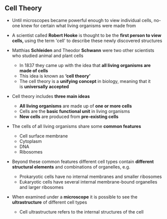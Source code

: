 Cell Theory
-----------

* Until microscopes became powerful enough to view individual cells, no-one knew for certain what living organisms were made from
* A scientist called <b>Robert Hooke</b> is thought to be the <b>first person to view cells, </b>using the term 'cell' to describe these newly discovered structures
* Matthias <b>Schleiden</b> and Theodor <b>Schwann</b> were two other scientists who studied animal and plant cells

  + In 1837 they came up with the idea that <b>all living organisms are made of cells</b>
  + This idea is known as <b>‘cell theory’</b>
  + The cell theory is a <b>unifying concept</b> in biology, meaning that it is <b>universally accepted</b>
* Cell theory includes <b>three main ideas</b>

  + <b>All living organisms</b> are made up of <b>one or more cells</b>
  + Cells are the <b>basic functional unit</b> in living organisms
  + <b>New cells</b> are produced from <b>pre-existing cells</b>

* The cells of all living organisms share some <b>common features</b>

  + Cell surface membrane
  + Cytoplasm
  + DNA
  + Ribosomes
* Beyond these common features different cell types contain <b>different structural elements</b> and combinations of organelles, e.g.

  + Prokaryotic cells have no internal membranes and smaller ribosomes
  + Eukaryotic cells have several internal membrane-bound organelles and larger ribosomes
* When examined under a <b>microscope</b> it is possible to see the <b>ultrastructure</b> of different cell types

  + Cell ultrastructure refers to the internal structures of the cell
